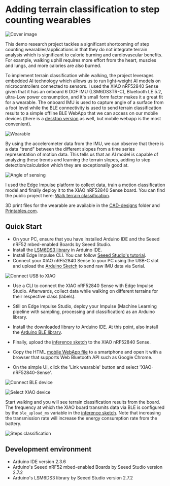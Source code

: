 # Adding terrain classification to step counting wearables

![Cover image](media/cover_image.png)

This demo research project tackles a significant shortcoming of step counting wearables/applications in that they do not integrate terrain analysis which is significant to calorie burning and cardiovascular benefits. For example, walking uphill requires more effort from the heart, muscles and lungs, and more calories are also burned.

To implement terrain classification while walking, the project leverages embedded AI technology which allows us to run light-weight AI models on microcontrollers connected to sensors. I used the XIAO nRF52840 Sense given that it has an onboard 6 DOF IMU (LSM6DS3TR-C), Bluetooth LE 5.2, ultra-Low power consumption, and it's small form factor makes it a great fit for a wearable. The onboard IMU is used to capture angle of a surface from a foot level while the BLE connectivity is used to send terrain classification results to a simple offline BLE WebApp that we can access on our mobile devices (there is a [desktop version](BLE-WebApp/index.html) as well, but mobile webapp is the most convenient).

![Wearable](media/wearable.jpg)

By using the accelerometer data from the IMU, we can observe that there is a data "trend" between the different slopes from a time series representation of motion data. This tells us that an AI model is capable of analyzing these trends and learning the terrain slopes, adding to step detection/calculation which they are exceptionally good at.   

![Angle of sensing](media/wearable_terrain_angle.jpg)

I used the Edge Impulse platform to collect data, train a motion classification model and finally deploy it to the XIAO nRF52840 Sense board. You can find the public project here: [Walk terrain classification](https://studio.edgeimpulse.com/public/775241/latest).

3D print files for the wearable are available in the [CAD-designs](CAD-designs/) folder and [Printables.com](https://www.printables.com/model/1418110-xiao-nrf52840-sense-case).

## Quick Start

- On your PC, ensure that you have installed Arduino IDE and the Seeed nRF52 mbed-enabled Boards by Seeed Studio.
- Install the [LSM6DS3 library](Libraries/Seeed_Arduino_LSM6DS3-master.zip) in Arduino IDE.
- Install Edge Impulse CLI. You can follow [Seeed Studio's tutorial](https://wiki.seeedstudio.com/XIAOEI/#connecting-to-edge-impulse).
- Connect your XIAO nRF52840 Sense to your PC using the USB-C slot and upload the [Arduino Sketch](Arduino-sketches/XIAO_nRF52840_EI_LSM6DS3_data/XIAO_nRF52840_EI_LSM6DS3_data.ino) to send raw IMU data via Serial.

![Connect USB to XIAO](media/USB-C_XIAO.png)

- Use a CLI to connect the XIAO nRF52840 Sense with Edge Impulse Studio. Afterwards, collect data while walking on different terrains for their respective class (labels).

- Still on Edge Impulse Studio, deploy your Impulse (Machine Learning pipeline with sampling, processing and classification) as an Arduino library.

- Install the downloaded library to Arduino IDE. At this point, also install the [Arduino BLE library](Libraries/ArduinoBLE-master.zip).

- Finally, upload the [inference sketch](Arduino-sketches/XIAO_nRF52840_BLE_terrain_classification/XIAO_nRF52840_BLE_terrain_classification.ino) to the XIAO nRF52840 Sense.

- Copy the HTML [mobile WebApp file](BLE-WebApp/index_mobile.html) to a smartphone and open it with a browser that supports Web Bluetooth API such as Google Chrome.

- On the simple UI, click the 'Link wearable' button and select 'XIAO-nRF52840-Sense'. 

![Connect BLE device](media/connect_BLE_device.png)

![Select XIAO device](media/select_XIAO_device.png)

Start walking and you will see terrain classification results from the board. The frequency at which the XIAO board transmits data via BLE is configured by the ```ble_upload_ms``` variable in the [inference sketch](Arduino-sketches/XIAO_nRF52840_BLE_terrain_classification/XIAO_nRF52840_BLE_terrain_classification.ino). Note that increasing the transmission rate will increase the energy consumption rate from the battery.

![Steps classification](media/step_classification.png)

## Development environment

- Arduino IDE version 2.3.6
- Arduino's Seeed nRF52 mbed-enabled Boards by Seeed Studio version 2.7.2
- Arduino's LSM6DS3 library by Seeed Studio version 2.7.2